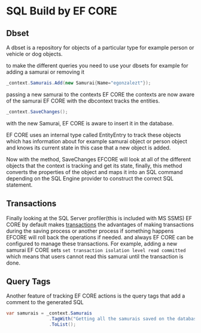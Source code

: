 # SQL Build by EF CORE

## Dbset

A dbset is a repository for objects of a particular type for example person or vehicle or dog objects.

to make the different queries you need to use your dbsets for example for adding a samurai or removing it 

```csharp
_context.Samurais.Add(new Samurai{Name="egonzalezt"});
```

passing a new samurai to the contexts EF CORE the contexts are now aware of the samurai EF CORE with the dbcontext tracks the entities.

```csharp
_context.SaveChanges();
```

with the new Samurai, EF CORE is aware to insert it in the database.

EF CORE uses an internal type called EntityEntry to track these objects which has information about for example samurai object or person object and knows its current state in this case that a new object is added.

Now with the method, SaveChanges EFCORE will look at all of the different objects that the context is tracking and get its state, finally, this method converts the properties of the object and maps it into an SQL command depending on the SQL Engine provider to construct the correct SQL statement.

## Transactions

Finally looking at the SQL Server profiler(this is included with MS SSMS) EF CORE by default makes [transactions](https://learn.microsoft.com/en-us/ef/core/saving/transactions) the advantages of making transactions during the saving process or another process if something happens EFCORE will roll back the operations if needed. and always EF CORE can be configured to manage these transactions. For example, adding a new samurai EF CORE sets `set transaction isolation level read committed` which means that users cannot read this samurai until the transaction is done.

## Query Tags 
 
Another feature of tracking EF CORE actions is the query tags that add a comment to the generated SQL

```csharp
var samurais = _context.Samurais
                .TagWith("Getting all the samurais saved on the database")
                .ToList();
```